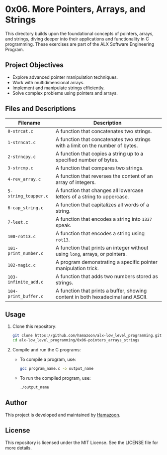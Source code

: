 # 0x06. More Pointers, Arrays, and Strings

This directory builds upon the foundational concepts of pointers, arrays, and strings, diving deeper into their applications and functionality in C programming. These exercises are part of the ALX Software Engineering Program.

## Project Objectives

- Explore advanced pointer manipulation techniques.
- Work with multidimensional arrays.
- Implement and manipulate strings efficiently.
- Solve complex problems using pointers and arrays.

## Files and Descriptions

| Filename               | Description                                                                 |
|------------------------|-----------------------------------------------------------------------------|
| `0-strcat.c`           | A function that concatenates two strings.                                  |
| `1-strncat.c`          | A function that concatenates two strings with a limit on the number of bytes. |
| `2-strncpy.c`          | A function that copies a string up to a specified number of bytes.          |
| `3-strcmp.c`           | A function that compares two strings.                                      |
| `4-rev_array.c`        | A function that reverses the content of an array of integers.               |
| `5-string_toupper.c`   | A function that changes all lowercase letters of a string to uppercase.     |
| `6-cap_string.c`       | A function that capitalizes all words of a string.                         |
| `7-leet.c`             | A function that encodes a string into `1337` speak.                        |
| `100-rot13.c`          | A function that encodes a string using `rot13`.                            |
| `101-print_number.c`   | A function that prints an integer without using `long`, arrays, or pointers. |
| `102-magic.c`          | A program demonstrating a specific pointer manipulation trick.             |
| `103-infinite_add.c`   | A function that adds two numbers stored as strings.                        |
| `104-print_buffer.c`   | A function that prints a buffer, showing content in both hexadecimal and ASCII. |

## Usage

1. Clone this repository:
   ```bash
   git clone https://github.com/hamazoon/alx-low_level_programming.git
   cd alx-low_level_programming/0x06-pointers_arrays_strings
   ```

2. Compile and run the C programs:

   - To compile a program, use:
     ```bash
     gcc program_name.c -o output_name
     ```

   - To run the compiled program, use:
     ```bash
     ./output_name
     ```

## Author

This project is developed and maintained by [Hamazoon](https://github.com/hamazoon).

## License

This repository is licensed under the MIT License. See the LICENSE file for more details.

